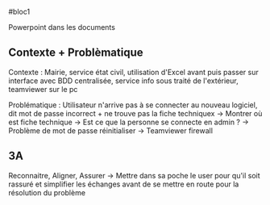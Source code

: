 #bloc1 

Powerpoint dans les documents

## Contexte + Problèmatique
Contexte : Mairie, service état civil, utilisation d'Excel avant puis passer sur interface avec BDD centralisée, service info sous traité de l'extérieur, teamviewer sur le pc

Problématique : Utilisateur n'arrive pas à se connecter au nouveau logiciel, dit mot de passe incorrect + ne trouve pas la fiche techniquex
-> Montrer où est fiche technique
-> Est ce que la personne se connecte en admin ? 
-> Problème de mot de passe réinitialiser
-> Teamviewer firewall

## 3A
Reconnaitre, Aligner, Assurer -> Mettre dans sa poche le user pour qu'il soit rassuré et simplifier les échanges avant de se mettre en route pour la résolution du problème

